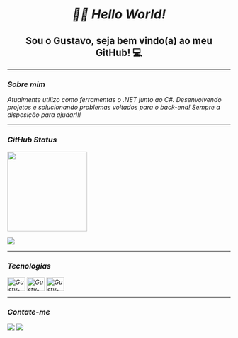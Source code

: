 <h1 align="center" ><i>👋🏼 Hello World!  </i></h1>

<h2 align="center">Sou o Gustavo, seja bem vindo(a) ao meu GitHub! 💻</h2>

---

<h3><i>Sobre mim</h3>
<p>Atualmente utilizo como ferramentas o .NET junto ao C#. Desenvolvendo projetos e solucionando problemas voltados para o back-end! Sempre a disposição para ajudar!!!</p>

---

<h3><i>GitHub Status</h3>

  <p align="left"><img height="180em" src="https://github-readme-stats.vercel.app/api?username=SirGustv&show_icons=true&theme=buefy&include_all_commits=true&count_private=true&locale=pt-br&border_radius=16px"></p>
    
  <p align="left"><img src="https://github-readme-stats.vercel.app/api/top-langs/?username=SirGustv&hide_progress=true&theme=buefy&includt&border_radius=16px&locale=pt-br"></p>

---
  
<h3><i>Tecnologias</h3>
<div style="display: inline_block">
  <img align="center" alt="Gustv-DotNet" height="30" width="40" src="https://cdn.jsdelivr.net/gh/devicons/devicon/icons/dotnetcore/dotnetcore-original.svg" />         
  <img align="center" alt="Gustv-Csharp" height="30" width="40" src="https://cdn.jsdelivr.net/gh/devicons/devicon/icons/csharp/csharp-original.svg" />          
  <img align="center" alt="Gustv-Git" height="30" width="40" src="https://cdn.jsdelivr.net/gh/devicons/devicon/icons/git/git-original.svg">
</div>

 ---
  
 <h3><i>Contate-me</h3>
 <div>
  <a href = "mailto:gust.bersan@gmail.com"><img src="https://img.shields.io/badge/-Gmail-%23333?style=for-the-badge&logo=gmail&logoColor=white" target="_blank"></a>
  <a href="https://www.linkedin.com/in/gustavobernardessantos" target="_blank"><img src="https://img.shields.io/badge/-LinkedIn-%230077B5?style=for-the-badge&logo=linkedin&logoColor=white" target="_blank"></a> 
 </div>
